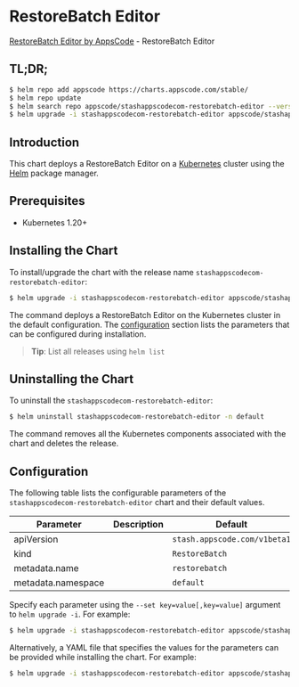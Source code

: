 # RestoreBatch Editor

[RestoreBatch Editor by AppsCode](https://appscode.com) - RestoreBatch Editor

## TL;DR;

```bash
$ helm repo add appscode https://charts.appscode.com/stable/
$ helm repo update
$ helm search repo appscode/stashappscodecom-restorebatch-editor --version=v0.17.0
$ helm upgrade -i stashappscodecom-restorebatch-editor appscode/stashappscodecom-restorebatch-editor -n default --create-namespace --version=v0.17.0
```

## Introduction

This chart deploys a RestoreBatch Editor on a [Kubernetes](http://kubernetes.io) cluster using the [Helm](https://helm.sh) package manager.

## Prerequisites

- Kubernetes 1.20+

## Installing the Chart

To install/upgrade the chart with the release name `stashappscodecom-restorebatch-editor`:

```bash
$ helm upgrade -i stashappscodecom-restorebatch-editor appscode/stashappscodecom-restorebatch-editor -n default --create-namespace --version=v0.17.0
```

The command deploys a RestoreBatch Editor on the Kubernetes cluster in the default configuration. The [configuration](#configuration) section lists the parameters that can be configured during installation.

> **Tip**: List all releases using `helm list`

## Uninstalling the Chart

To uninstall the `stashappscodecom-restorebatch-editor`:

```bash
$ helm uninstall stashappscodecom-restorebatch-editor -n default
```

The command removes all the Kubernetes components associated with the chart and deletes the release.

## Configuration

The following table lists the configurable parameters of the `stashappscodecom-restorebatch-editor` chart and their default values.

|     Parameter      | Description |                 Default                 |
|--------------------|-------------|-----------------------------------------|
| apiVersion         |             | <code>stash.appscode.com/v1beta1</code> |
| kind               |             | <code>RestoreBatch</code>               |
| metadata.name      |             | <code>restorebatch</code>               |
| metadata.namespace |             | <code>default</code>                    |


Specify each parameter using the `--set key=value[,key=value]` argument to `helm upgrade -i`. For example:

```bash
$ helm upgrade -i stashappscodecom-restorebatch-editor appscode/stashappscodecom-restorebatch-editor -n default --create-namespace --version=v0.17.0 --set apiVersion=stash.appscode.com/v1beta1
```

Alternatively, a YAML file that specifies the values for the parameters can be provided while
installing the chart. For example:

```bash
$ helm upgrade -i stashappscodecom-restorebatch-editor appscode/stashappscodecom-restorebatch-editor -n default --create-namespace --version=v0.17.0 --values values.yaml
```
